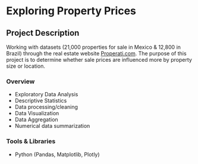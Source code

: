 # Exploring Property Prices 

## Project Description
Working with datasets (21,000 properties for sale in Mexico & 12,800 in Brazil) through the real estate website [Properati.com](https://properati.com). The purpose of this project is to determine whether sale prices are influenced more by property size or location.

### Overview
* Exploratory Data Analysis
* Descriptive Statistics
* Data processing/cleaning
* Data Visualization
* Data Aggregation
* Numerical data summarization

### Tools & Libraries 
* Python (Pandas, Matplotlib, Plotly)
